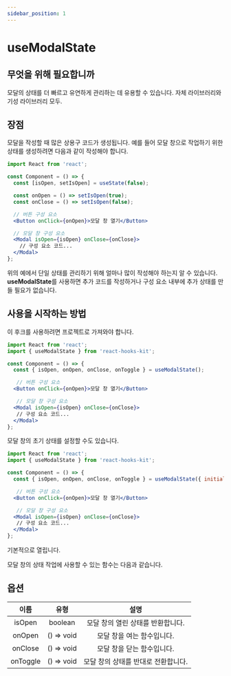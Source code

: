 ```yaml
---
sidebar_position: 1
---
```


# useModalState

## 무엇을 위해 필요합니까

모달의 상태를 더 빠르고 유연하게 관리하는 데 유용할 수 있습니다. 자체 라이브러리와 기성 라이브러리 모두.

## 장점

모달을 작성할 때 많은 상용구 코드가 생성됩니다. 예를 들어 모달 창으로 작업하기 위한 상태를 생성하려면 다음과 같이 작성해야 합니다.

```jsx
import React from 'react';

const Component = () => {
  const [isOpen, setIsOpen] = useState(false);

  const onOpen = () => setIsOpen(true);
  const onClose = () => setIsOpen(false);

  // 버튼 구성 요소
  <Button onClick={onOpen}>모달 창 열기</Button>

  // 모달 창 구성 요소
  <Modal isOpen={isOpen} onClose={onClose}>
    // 구성 요소 코드...
  </Modal>
};
```

위의 예에서 단일 상태를 관리하기 위해 얼마나 많이 작성해야 하는지 알 수 있습니다. **useModalState**를 사용하면 추가 코드를 작성하거나 구성 요소 내부에 추가 상태를 만들 필요가 없습니다.

## 사용을 시작하는 방법

이 후크를 사용하려면 프로젝트로 가져와야 합니다.

```jsx
import React from 'react';
import { useModalState } from 'react-hooks-kit';

const Component = () => {
  const { isOpen, onOpen, onClose, onToggle } = useModalState();

   // 버튼 구성 요소
  <Button onClick={onOpen}>모달 창 열기</Button>

   // 모달 창 구성 요소
  <Modal isOpen={isOpen} onClose={onClose}>
   // 구성 요소 코드...
  </Modal>
};
```

모달 창의 초기 상태를 설정할 수도 있습니다.

```jsx
import React from 'react';
import { useModalState } from 'react-hooks-kit';

const Component = () => {
  const { isOpen, onOpen, onClose, onToggle } = useModalState({ initialIsOpen: true });

   // 버튼 구성 요소
  <Button onClick={onOpen}>모달 창 열기</Button>

   // 모달 창 구성 요소
  <Modal isOpen={isOpen} onClose={onClose}>
   // 구성 요소 코드...
  </Modal>
};
```

기본적으로 열립니다.

모달 창의 상태 작업에 사용할 수 있는 함수는 다음과 같습니다.

## 옵션

| 이름 | 유형 | 설명 |
| :---: | :---: | :---: |
| isOpen | boolean | 모달 창의 열린 상태를 반환합니다. |
| onOpen | () => void | 모달 창을 여는 함수입니다. |
| onClose | () => void | 모달 창을 닫는 함수입니다. |
| onToggle | () => void | 모달 창의 상태를 반대로 전환합니다. |
